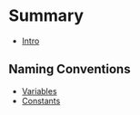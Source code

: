 # Summary

* [Intro](README.md)

## Naming Conventions

* [Variables](variable-names.md)
* [Constants](constants.md)

